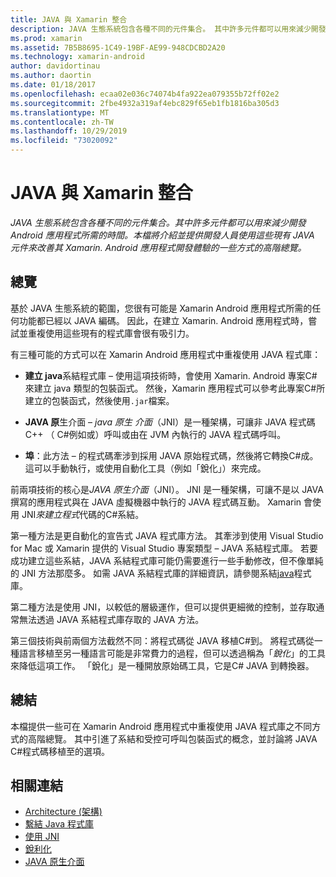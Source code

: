```yaml
---
title: JAVA 與 Xamarin 整合
description: JAVA 生態系統包含各種不同的元件集合。 其中許多元件都可以用來減少開發 Android 應用程式所需的時間。 本檔將介紹並提供開發人員使用這些現有 JAVA 元件來改善其 Xamarin. Android 應用程式開發體驗的一些方式的高階總覽。
ms.prod: xamarin
ms.assetid: 7B5B8695-1C49-19BF-AE99-948CDCBD2A20
ms.technology: xamarin-android
author: davidortinau
ms.author: daortin
ms.date: 01/18/2017
ms.openlocfilehash: ecaa02e036c74074b4fa922ea079355b72ff02e2
ms.sourcegitcommit: 2fbe4932a319af4ebc829f65eb1fb1816ba305d3
ms.translationtype: MT
ms.contentlocale: zh-TW
ms.lasthandoff: 10/29/2019
ms.locfileid: "73020092"
---
```

# <a name="java-integration-with-xamarinandroid"></a>JAVA 與 Xamarin 整合

_JAVA 生態系統包含各種不同的元件集合。其中許多元件都可以用來減少開發 Android 應用程式所需的時間。本檔將介紹並提供開發人員使用這些現有 JAVA 元件來改善其 Xamarin. Android 應用程式開發體驗的一些方式的高階總覽。_

## <a name="overview"></a>總覽

基於 JAVA 生態系統的範圍，您很有可能是 Xamarin Android 應用程式所需的任何功能都已經以 JAVA 編碼。 因此，在建立 Xamarin. Android 應用程式時，嘗試並重複使用這些現有的程式庫會很有吸引力。

有三種可能的方式可以在 Xamarin Android 應用程式中重複使用 JAVA 程式庫： 

- **建立 java**系結程式庫 &ndash; 使用這項技術時，會使用 Xamarin. Android 專案C#來建立 java 類型的包裝函式。 然後，Xamarin 應用程式可以參考此專案C#所建立的包裝函式，然後使用`.jar`檔案。 

- **JAVA 原**生介面 &ndash; *java 原生* *介面*（JNI）是一種架構，可讓非 JAVA 程式碼C++ （ C#例如或）呼叫或由在 JVM 內執行的 JAVA 程式碼呼叫。 

- **埠**：此方法 &ndash; 的程式碼牽涉到採用 JAVA 原始程式碼，然後將它轉換C#成。 這可以手動執行，或使用自動化工具（例如「銳化」）來完成。 

前兩項技術的核心是*JAVA 原生介面*（JNI）。 JNI 是一種架構，可讓不是以 JAVA 撰寫的應用程式與在 JAVA 虛擬機器中執行的 JAVA 程式碼互動。 Xamarin 會使用 JNI*來建立程式*代碼的C#系結。 

第一種方法是更自動化的宣告式 JAVA 程式庫方法。 其牽涉到使用 Visual Studio for Mac 或 Xamarin 提供的 Visual Studio 專案類型 &ndash; JAVA 系結程式庫。 若要成功建立這些系結，JAVA 系結程式庫可能仍需要進行一些手動修改，但不像單純的 JNI 方法那麼多。 如需 JAVA 系結程式庫的詳細資訊，請參閱系結[java](~/android/platform/binding-java-library/index.md)程式庫。 

第二種方法是使用 JNI，以較低的層級運作，但可以提供更細微的控制，並存取通常無法透過 JAVA 系結程式庫存取的 JAVA 方法。 

第三個技術與前兩個方法截然不同：將程式碼從 JAVA 移植C#到。 將程式碼從一種語言移植至另一種語言可能是非常費力的過程，但可以透過稱為「*銳化*」的工具來降低這項工作。 「銳化」是一種開放原始碼工具，它是C# JAVA 到轉換器。 

## <a name="summary"></a>總結

本檔提供一些可在 Xamarin Android 應用程式中重複使用 JAVA 程式庫之不同方式的高階總覽。 其中引進了系結和受控可呼叫包裝函式的概念，並討論將 JAVA C#程式碼移植至的選項。 

## <a name="related-links"></a>相關連結

- [Architecture (架構)](~/android/internals/architecture.md)
- [繫結 Java 程式庫](~/android/platform/binding-java-library/index.md)
- [使用 JNI](~/android/platform/java-integration/working-with-jni.md)
- [銳利化](https://github.com/slluis/sharpen)
- [JAVA 原生介面](https://docs.oracle.com/javase/7/docs/technotes~/jni/index.html)
